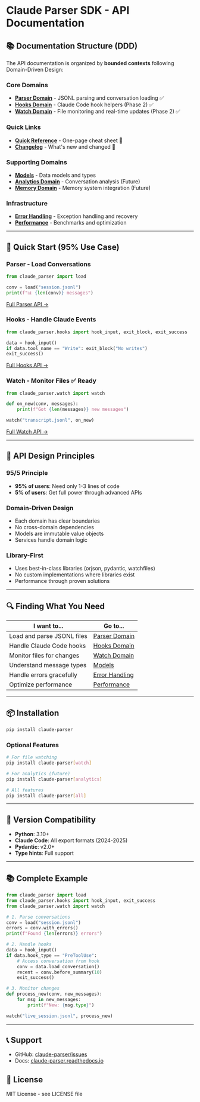 # Claude Parser SDK - API Documentation

## 📚 Documentation Structure (DDD)

The API documentation is organized by **bounded contexts** following Domain-Driven Design:

### Core Domains
- **[Parser Domain](./parser.md)** - JSONL parsing and conversation loading ✅
- **[Hooks Domain](./hooks.md)** - Claude Code hook helpers (Phase 2) ✅ 
- **[Watch Domain](./watch.md)** - File monitoring and real-time updates (Phase 2) ✅

### Quick Links
- **[Quick Reference](./QUICK_REFERENCE.md)** - One-page cheat sheet 🚀
- **[Changelog](./CHANGELOG.md)** - What's new and changed 📝

### Supporting Domains
- **[Models](./models.md)** - Data models and types
- **[Analytics Domain](./analytics.md)** - Conversation analysis (Future)
- **[Memory Domain](./memory.md)** - Memory system integration (Future)

### Infrastructure
- **[Error Handling](./errors.md)** - Exception handling and recovery
- **[Performance](./performance.md)** - Benchmarks and optimization

---

## 🚀 Quick Start (95% Use Case)

### Parser - Load Conversations
```python
from claude_parser import load

conv = load("session.jsonl")
print(f"📊 {len(conv)} messages")
```
[Full Parser API →](./parser.md)

### Hooks - Handle Claude Events
```python
from claude_parser.hooks import hook_input, exit_block, exit_success

data = hook_input()
if data.tool_name == "Write": exit_block("No writes")
exit_success()
```
[Full Hooks API →](./hooks.md)

### Watch - Monitor Files ✅ Ready
```python
from claude_parser.watch import watch

def on_new(conv, messages):
    print(f"Got {len(messages)} new messages")

watch("transcript.jsonl", on_new)
```
[Full Watch API →](./watch.md)

---

## 📖 API Design Principles

### 95/5 Principle
- **95% of users**: Need only 1-3 lines of code
- **5% of users**: Get full power through advanced APIs

### Domain-Driven Design
- Each domain has clear boundaries
- No cross-domain dependencies
- Models are immutable value objects
- Services handle domain logic

### Library-First
- Uses best-in-class libraries (orjson, pydantic, watchfiles)
- No custom implementations where libraries exist
- Performance through proven solutions

---

## 🔍 Finding What You Need

| I want to... | Go to... |
|-------------|----------|
| Load and parse JSONL files | [Parser Domain](./parser.md) |
| Handle Claude Code hooks | [Hooks Domain](./hooks.md) |
| Monitor files for changes | [Watch Domain](./watch.md) |
| Understand message types | [Models](./models.md) |
| Handle errors gracefully | [Error Handling](./errors.md) |
| Optimize performance | [Performance](./performance.md) |

---

## 📦 Installation

```bash
pip install claude-parser
```

### Optional Features
```bash
# For file watching
pip install claude-parser[watch]

# For analytics (future)
pip install claude-parser[analytics]

# All features
pip install claude-parser[all]
```

---

## 🎯 Version Compatibility

- **Python**: 3.10+
- **Claude Code**: All export formats (2024-2025)
- **Pydantic**: v2.0+
- **Type hints**: Full support

---

## 📚 Complete Example

```python
from claude_parser import load
from claude_parser.hooks import hook_input, exit_success
from claude_parser.watch import watch

# 1. Parse conversations
conv = load("session.jsonl")
errors = conv.with_errors()
print(f"Found {len(errors)} errors")

# 2. Handle hooks
data = hook_input()
if data.hook_type == "PreToolUse":
    # Access conversation from hook
    conv = data.load_conversation()
    recent = conv.before_summary(10)
    exit_success()

# 3. Monitor changes
def process_new(conv, new_messages):
    for msg in new_messages:
        print(f"New: {msg.type}")

watch("live_session.jsonl", process_new)
```

---

## 📞 Support

- GitHub: [claude-parser/issues](https://github.com/your-org/claude-parser)
- Docs: [claude-parser.readthedocs.io](https://claude-parser.readthedocs.io)

## 📄 License

MIT License - see LICENSE file